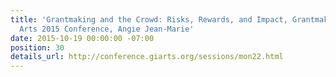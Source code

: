 ```yaml
---
title: 'Grantmaking and the Crowd: Risks, Rewards, and Impact, Grantmakers in the
  Arts 2015 Conference, Angie Jean-Marie'
date: 2015-10-19 00:00:00 -07:00
position: 30
details_url: http://conference.giarts.org/sessions/mon22.html
---
```


